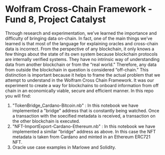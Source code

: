 # Wolfram Cross-Chain Framework - Fund 8, Project Catalyst

Through research and experimentation, we’ve learned the importance and difficulty of bringing data on-chain. In fact, one of the main things we’ve learned is that most of the language for explaining oracles and cross-chain data is incorrect. From the perspective of any blockchain, it only knows a few things about the state of its own system because blockchain protocols are internally verified systems. They have no intrinsic way of understanding data from another blockchain or from the “real world.” Therefore, any data from outside the blockchain in question is considered “off-chain.” This distinction is important because it helps to frame the actual problem that we attempt to understand in the Wolfram Cross Chain Framework. It was our experiment to create a way for blockchains to onboard information from off chain in an economically viable, secure and efficient manner.
In this repo you will find:
1. "TokenBridge_Cardano-Bitcoin.nb" : In this notebook we have implemented a "bridge" address that is constantly being watched. Once a transaction with the soecified metadata is received, a transaction on the other blockchain is executed.
2. "NFT-ImportExport-Cardano-Ethereum.nb" : In this notebook we have implemented a similar "bridge" address as above. In this case the NFT metadata is taken from Cardano and minted in an Ethereum ERC721 NFT.
3. Oracle use case examples in Marlowe and Solidity.
